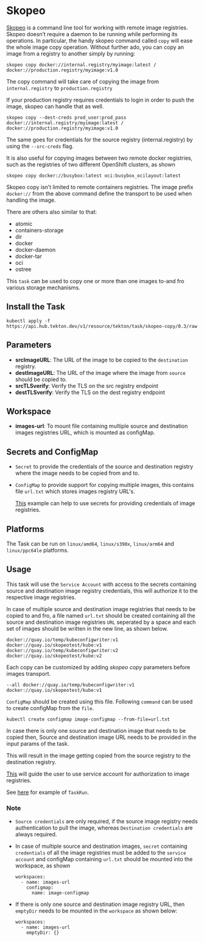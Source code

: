 # Skopeo


[Skopeo](https://github.com/containers/skopeo) is a command line tool for working with remote image registries. Skopeo doesn’t require a daemon to be running while performing its operations. In particular, the handy skopeo command called `copy` will ease the whole image copy operation. Without further ado, you can copy an image from a registry to another simply by running:
```
skopeo copy docker://internal.registry/myimage:latest /
docker://production.registry/myimage:v1.0
```
The copy command will take care of copying the image from `internal.registry` to `production.registry`

If your production registry requires credentials to login in order to push the image, skopeo can handle that as well.

```
skopeo copy --dest-creds prod_user:prod_pass docker://internal.registry/myimage:latest /
docker://production.registry/myimage:v1.0
```

The same goes for credentials for the source registry (internal.registry) by using the `--src-creds` flag.

It is also useful for copying images between two remote docker registries, such as the registries of two different OpenShift clusters, as shown
```
skopeo copy docker://busybox:latest oci:busybox_ocilayout:latest
```
Skopeo copy isn’t limited to remote containers registries. The image prefix `docker://` from the above command define the transport to be used when handling the image.

There are others also similar to that:

- atomic
- containers-storage
- dir
- docker
- docker-daemon
- docker-tar
- oci
- ostree

This `task` can be used to copy one or more than one images to-and fro various storage mechanisms.

## Install the Task

```
kubectl apply -f https://api.hub.tekton.dev/v1/resource/tekton/task/skopeo-copy/0.3/raw
```

## Parameters

- **srcImageURL**: The URL of the image to be copied to the `destination` registry.
- **destImageURL**: The URL of the image where the image from `source` should be copied to.
- **srcTLSverify**: Verify the TLS on the src registry endpoint
- **destTLSverify**: Verify the TLS on the dest registry endpoint

## Workspace

- **images-url**: To mount file containing multiple source and destination images registries URL, which is mounted as configMap.


## Secrets and ConfigMap
* `Secret` to provide the credentials of the source and destination registry where the image needs to be copied from and to.
* `ConfigMap` to provide support for copying multiple images, this contains file `url.txt` which stores images registry URL's.

  [This](../0.2/samples/quay-secret.yaml) example can help to use secrets for providing credentials of image registries.

## Platforms

The Task can be run on `linux/amd64`, `linux/s390x`, `linux/arm64` and `linux/ppc64le` platforms.

## Usage

This task will use the `Service Account` with access to the secrets containing source and destination image registry credentials, this will authorize it to the respective image registries. 

In case of multiple source and destination image registries that needs to be copied to and fro, a file named `url.txt` should be created containing all the source and destination image registries `URL` seperated by a space and each set of images should be written in the new line, as shown below.

```
docker://quay.io/temp/kubeconfigwriter:v1 docker://quay.io/skopeotest/kube:v1
docker://quay.io/temp/kubeconfigwriter:v2 docker://quay.io/skopeotest/kube:v2
```

Each copy can be customized by adding *skopeo copy* parameters before images transport.

```
--all docker://quay.io/temp/kubeconfigwriter:v1 docker://quay.io/skopeotest/kube:v1
```

`ConfigMap` should be created using this file. Following `command` can be used to create configMap from the `file`.
```
kubectl create configmap image-configmap --from-file=url.txt
```
In case there is only one source and destination image that needs to be copied then, Source and destination image URL needs to be provided in the input params of the task.

This will result in the image getting copied from the source registry to the destination registry.


[This](../0.3/samples/serviceaccount.yaml) will guide the user to use service account for authorization to image registries.

See [here](../0.3/samples/run.yaml) for example of `TaskRun`.
### Note

- `Source credentials` are only required, if the source image registry needs authentication to pull the image, whereas `Destination credentials` are always required.

- In case of multiple source and destination images, `secret` containing `credentials` of all the image registries must be added to the `service account` and configMap containing `url.txt` should be mounted into the workspace, as shown
    ```
    workspaces:
      - name: images-url
        configmap:
          name: image-configmap
    ```


- If there is only one source and destination image registry URL, then `emptyDir` needs to be mounted in the `workspace` as shown below:

    ```
    workspaces:
      - name: images-url
        emptyDir: {}
    ```
